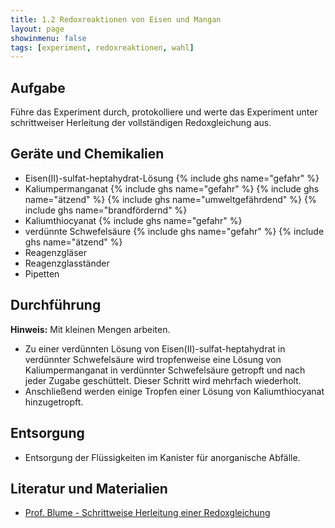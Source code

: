 ```yaml
---
title: 1.2 Redoxreaktionen von Eisen und Mangan
layout: page
showinmenu: false
tags: [experiment, redoxreaktionen, wahl]
---
```


## Aufgabe

Führe das Experiment durch, protokolliere und werte das Experiment unter schrittweiser Herleitung der vollständigen Redoxgleichung aus.

## Geräte und Chemikalien

- Eisen(II)-sulfat-heptahydrat-Lösung {% include ghs name="gefahr" %}
- Kaliumpermanganat {% include ghs name="gefahr" %} {% include ghs name="ätzend" %} {% include ghs name="umweltgefährdend" %} {% include ghs name="brandfördernd" %}
- Kaliumthiocyanat {% include ghs name="gefahr" %}
- verdünnte Schwefelsäure {% include ghs name="gefahr" %} {% include ghs name="ätzend" %}
- Reagenzgläser
- Reagenzglasständer
- Pipetten

## Durchführung

**Hinweis:** Mit kleinen Mengen arbeiten.

- Zu einer verdünnten Lösung von Eisen(II)-sulfat-heptahydrat in verdünnter Schwefelsäure wird tropfenweise eine Lösung von Kaliumpermanganat in verdünnter Schwefelsäure getropft und nach jeder Zugabe geschüttelt. Dieser Schritt wird mehrfach wiederholt.
- Anschließend werden einige Tropfen einer Lösung von Kaliumthiocyanat hinzugetropft.

## Entsorgung

- Entsorgung der Flüssigkeiten im Kanister für anorganische Abfälle.

## Literatur und Materialien

- [Prof. Blume - Schrittweise Herleitung einer Redoxgleichung](http://www.chemieunterricht.de/dc2/tip/11_10.htm)
